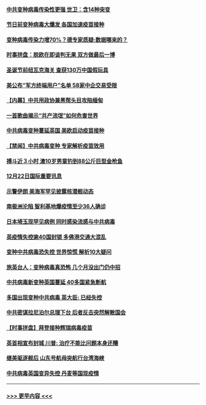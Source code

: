 #### [中共变种病毒传染性更强 世卫：含14种突变](../pages/prog202/a103016119.md?t=12231102) 
#### [节日前变种病毒大爆发 各国加速疫苗接种](../pages/prog202/a103016078.md?t=12231102) 
#### [变种病毒传染力增70%？德专家质疑:数据哪来的？](../pages/prog202/a103015990.md?t=12231102) 
#### [时事拼盘：脱欧在即谈判无果 双方做最后一博](../pages/prog202/a103016026.md?t=12231102) 
#### [圣诞节前纽瓦克海关 查获130万中国假玩具](../pages/prog202/a103015977.md?t=12231102) 
#### [美公布“军方终端用户”名单 58家中企交易受限](../pages/prog202/a103015805.md?t=12231102) 
#### [【内幕】中共用政协兼黑帮头目攻陷缅甸](../pages/prog202/a103015868.md?t=12231102) 
#### [一首歌曲揭示“共产流氓”如何危害世界](../pages/prog202/a103015846.md?t=12231102) 
#### [中共病毒变种蔓延英国 美欧启动疫苗接种](../pages/prog202/a103015830.md?t=12231102) 
#### [【禁闻】中共病毒变种 专家解析疫苗效用](../pages/prog202/a103015823.md?t=12231102) 
#### [搏斗近３小时 澳10岁男童钓到88公斤巨型金枪鱼](../pages/prog202/a103015735.md?t=12231102) 
#### [12月22日国际重要讯息](../pages/prog202/a103015662.md?t=12231102) 
#### [示警伊朗 美海军罕见披露核潜舰动态](../pages/prog202/a103015568.md?t=12231102) 
#### [南极洲沦陷 智利基地爆疫情至少36人确诊](../pages/prog202/a103015559.md?t=12231102) 
#### [日本埼玉现罕见病例 同时感染流感与中共病毒](../pages/prog202/a103015555.md?t=12231102) 
#### [英疫情失控逾40国封锁 多佛港交通大混乱](../pages/prog202/a103015416.md?t=12231102) 
#### [变种中共病毒恐失控 世界惊慌 解析10大疑问](../pages/prog202/a103015397.md?t=12231102) 
#### [旅英台人：变种病毒真恐怖 几个月没出门仍中招](../pages/prog202/a103015267.md?t=12231102) 
#### [中共病毒新变种英国蔓延 40多国紧急断航](../pages/prog202/a103015292.md?t=12231102) 
#### [多国出现变种中共病毒 英大臣: 已经失控](../pages/prog202/a103015227.md?t=12231102) 
#### [中共密谋拉尼泊尔总理下台 后者反击突然解散国会](../pages/prog202/a103015208.md?t=12231102) 
#### [【时事拼盘】拜登接种辉瑞病毒疫苗](../pages/prog202/a103015238.md?t=12231102) 
#### [英首相宣布封城 川普: 治疗不能比问题本身还糟](../pages/prog202/a103015126.md?t=12231102) 
#### [继美驱逐舰后 山东号航母突航行台湾海峡](../pages/prog202/a103015099.md?t=12231102) 
#### [中共病毒英国变异失控 丹麦等国现疫情](../pages/prog202/a103015060.md?t=12231102) 

----
#### [ >>> 更早内容 <<< ](../indexes/prog202-earlier.md)
